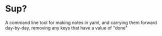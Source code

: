 Sup?
===

A command line tool for making notes in yaml, and carrying them forward day-by-day,
removing any keys that have a value of "done"
